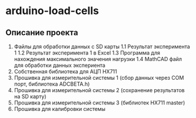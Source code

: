 # arduino-load-cells

## Описание проекта
1. Файлы для обработки данных с SD карты
1.1 Результат эксперимента 1
1.2 Результат эксперимента 1 в Excel
1.3 Программа для нахождения максимального значения нагрузки
1.4 MathCAD файл для обработки данных экспериента
2. Собственная библиотека для АЦП HX711
3. Прошивка для измерительной системы 1 (сбор данных через COM порт, библиотека ADCBETA.h)
4. Прошивка для измерительной системы 2 (сохранение результатов на SD карту)
5. Прошивка для измерительной системы 3 (библиотек HX711 master)
6. Прошивка для калибровки системы
